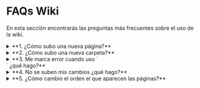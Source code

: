 # FAQs Wiki

En esta sección encontrarás las preguntas más frecuentes sobre el uso de la wiki.

<details>
<summary>**1. ¿Cómo subo una nueva página?**</summary>

1. Ubicar la carpeta “docs” dentro del repositorio.
2. Dentro de la carpeta “docs”, ubicar la carpeta en la cual queremos añadir una página.
3. Una vez dentro de dicha carpeta, dar click a “add files” ubicado arriba a la derecha.
4. El nombre del archivo debe ser definido de la siguiente manera: **nombre-de-página.md**.
5. Recuerda agregar el .md
6. Escribe tu página en MarkDown.
7. Cuando hayas finalizado, da click a “commit changes” ubicado arriba a la derecha.
8. Espera 1 minuta para que tu cambio se vea reflejado en la página.
</details>

<details>
<summary>**2. ¿Cómo subo una nueva carpeta?**</summary>

1. Ubicar la carpeta “docs” dentro del repositorio.
2. Dentro de la carpeta “docs”, dar click a “add files” ubicado arriba a la derecha.
3. El nombre de la carpeta debe ser definido de la siguiente manera: **nombre-de-carpeta/nombre-de-página.md**.
4. El primer nombre hace referencia a cómo se llamará la carpeta mientras que el nombre después del “/“ se refiere al nombre de una página dentro de la nueva carpeta.
5. Agrega un archivo _category_.json. Este archivo contiene información para la configuración de la carpeta.
6. Cuando hayas finalizado, da click a “commit changes” ubicado arriba a la derecha.

```
{
  "label": “Nombre de la carpeta”,
  "position": num,  //posición de la carpeta en la lista (asegúrate de no escribir un número ya existente)
  "link": {
    "type": "generated-index"
  }
}
```

</details>

<details>
<summary>**3. Me marca error cuando uso `<br>` ¿qué hago?**</summary>

Si estamos utilizando lo siguiente:
`<br>`
Es necesario especificar que es una etiqueta de cierre, por lo que debe de quedar así:
`<br />`

</details>

<details>
<summary>**4. No se suben mis cambios ¿qué hago?**</summary>

Puedes verificar el estatus de tu código en la sección de “**Actions**” que se encuentra al lado del botón “Pull Request”, ahí podrás identificar si tus cambios están en proceso, si ya se desplegaron o si los cambios fueron rechazados por un error.

</details>

<details>
<summary>**5. ¿Cómo cambio el orden el que aparecen las páginas?**</summary>

Para esto tienes que agregar una sección de metadata al inicio del archivo .md de la siguiente manera:

```
---
sidebar_position: 1
---

...resto del contenido...
```

- Los 3 guiones al inicio y al final son necesarios para que el archivo sea reconocido como una página de documentación.
- El número que se encuentra después de `sidebar_position:` indica la posición en la que aparecerá la página en la barra lateral. Mientras más pequeño sea el número, más arriba aparecerá la página.

**Procura que no haya dos páginas con el mismo número**.

</details>
